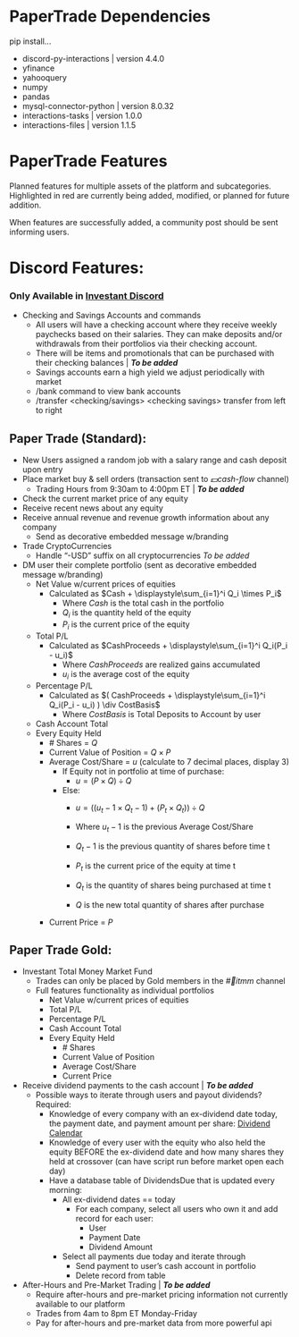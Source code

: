 # PaperTrade Dependencies

pip install...
* discord-py-interactions | version 4.4.0
* yfinance
* yahooquery
* numpy
* pandas
* mysql-connector-python | version 8.0.32
* interactions-tasks | version 1.0.0
* interactions-files | version 1.1.5


# PaperTrade Features


Planned features for multiple assets of the platform and subcategories. Highlighted in red are currently being added, modified, or planned for future addition.

When features are successfully added, a community post should be sent informing users.


# Discord Features:


### Only Available in [Investant Discord](https://discord.gg/SFUKKjWEjH)
* Checking and Savings Accounts and commands
    * All users will have a checking account where they receive weekly paychecks based on their salaries. They can make deposits and/or withdrawals from their portfolios via their checking account.
    * There will be items and promotionals that can be purchased with their checking balances | ***To be added***
    * Savings accounts earn a high yield we adjust periodically with market
    * /bank command to view bank accounts
    * /transfer &lt;checking/savings> &lt;checking savings> transfer from left to right


## Paper Trade (Standard):


* New Users assigned a random job with a salary range and cash deposit upon entry
* Place market buy & sell orders (transaction sent to _💵cash-flow_ channel)
    * Trading Hours from 9:30am to 4:00pm ET | ***To be added***
* Check the current market price of any equity
* Receive recent news about any equity
* Receive annual revenue and revenue growth information about any company
    * Send as decorative embedded message w/branding
* Trade CryptoCurrencies
    * Handle “-USD” suffix on all cryptocurrencies *To be added*
* DM user their complete portfolio (sent as decorative embedded message w/branding)
    * Net Value w/current prices of equities
        * Calculated as $Cash + \displaystyle\sum_{i=1}^i Q_i \times P_i$
            * Where $Cash$ is the total cash in the portfolio
            * $Q_i$ is the quantity held of the equity
            * $P_i$ is the current price of the equity
    * Total P/L
        * Calculated as $CashProceeds + \displaystyle\sum_{i=1}^i Q_i(P_i - u_i)$
            * Where $CashProceeds$ are realized gains accumulated
            * $u_i$ is the average cost of the equity
    * Percentage P/L
        * Calculated as $( CashProceeds + \displaystyle\sum_{i=1}^i Q_i(P_i - u_i) ) \div CostBasis$
            * Where $CostBasis$ is Total Deposits to Account by user
    * Cash Account Total
    * Every Equity Held
        * \# Shares = $Q$
        * Current Value of Position = $Q \times P$
        * Average Cost/Share = $u$ (calculate to 7 decimal places, display 3)
            * If Equity not in portfolio at time of purchase:
                * $u = (P \times Q) \div Q$
            * Else:
                * $u = (( u_t-1 \times Q_t-1 ) + ( P_t \times Q_t )) \div Q$

                * Where $u_t-1$ is the previous Average Cost/Share
                * $Q_t-1$ is the previous quantity of shares before time t
                * $P_t$ is the current price of the equity at time t
                * $Q_t$ is the quantity of shares being purchased at time t
                * $Q$ is the new total quantity of shares after purchase
        * Current Price = $P$


## Paper Trade Gold:


* Investant Total Money Market Fund
    * Trades can only be placed by Gold members in the _#💱itmm_ channel
    * Full features functionality as individual portfolios
        * Net Value w/current prices of equities
        * Total P/L
        * Percentage P/L
        * Cash Account Total
        * Every Equity Held
            * \# Shares
            * Current Value of Position
            * Average Cost/Share
            * Current Price
* Receive dividend payments to the cash account | ***To be added***
    * Possible ways to iterate through users and payout dividends? Required:
        * Knowledge of every company with an ex-dividend date today, the payment date, and payment amount per share: [Dividend Calendar](https://www.nasdaq.com/market-activity/dividends)
        * Knowledge of every user with the equity who also held the equity BEFORE the ex-dividend date and how many shares they held at crossover (can have script run before market open each day)
        * Have a database table of DividendsDue that is updated every morning:
            * All ex-dividend dates == today
                * For each company, select all users who own it and add record for each user:
                    * User
                    * Payment Date
                    * Dividend Amount
            * Select all payments due today and iterate through
                * Send payment to user’s cash account in portfolio
                * Delete record from table
* After-Hours and Pre-Market Trading | ***To be added***
    * Require after-hours and pre-market pricing information not currently available to our platform
    * Trades from 4am to 8pm ET Monday-Friday
    * Pay for after-hours and pre-market data from more powerful api
